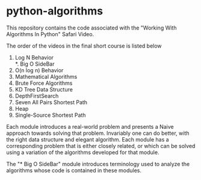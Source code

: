 python-algorithms
=================

This repository contains the code associated with the "Working With Algorithms In Python" Safari Video.

The order of the videos in the final short course is listed below

  1.  Log N Behavior 	
  *.  Big O SideBar 	
  2.  O(n log n) Behavior
  3.  Mathematical Algorithms
  4.  Brute Force Algorithms 
  5.  KD Tree Data Structure 	
  6.  DepthFirstSearch 	
  7.  Seven All Pairs Shortest Path
  8.  Heap 	
  9.  Single-Source Shortest Path
  

Each module introduces a real-world problem and presents a Naive approach towards solving that problem.
Invariably one can do better, with the right data structure and elegant algorithm. Each module has a 
corresponding problem that is either closely related, or which can be solved using a variation of the
algorithms developed for that module.

The "* Big O SideBar" module introduces terminology used to analyze the algorithms whose code is contained
in these modules.
